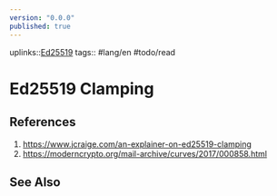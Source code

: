 ```yaml
---
version: "0.0.0"
published: true
---
```

uplinks::[Ed25519](./Ed25519.md)
tags:: #lang/en #todo/read
# Ed25519 Clamping
## References
1. https://www.jcraige.com/an-explainer-on-ed25519-clamping
2. https://moderncrypto.org/mail-archive/curves/2017/000858.html
## See Also
